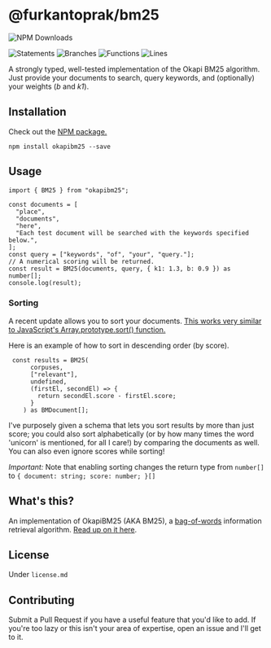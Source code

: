 # @furkantoprak/bm25

![NPM Downloads](https://img.shields.io/npm/dy/okapibm25)

![Statements](https://img.shields.io/badge/statements-100%25-brightgreen.svg)
![Branches](https://img.shields.io/badge/branches-100%25-brightgreen.svg)
![Functions](https://img.shields.io/badge/functions-100%25-brightgreen.svg)
![Lines](https://img.shields.io/badge/lines-100%25-brightgreen.svg)


A strongly typed, well-tested implementation of the Okapi BM25 algorithm. Just provide your documents to search, query keywords, and (optionally) your weights (*b* and *k1*).

## Installation
Check out the [NPM package.](https://www.npmjs.com/package/okapibm25)
```
npm install okapibm25 --save
```
## Usage
```
import { BM25 } from "okapibm25";

const documents = [
  "place",
  "documents",
  "here",
  "Each test document will be searched with the keywords specified below.",
];
const query = ["keywords", "of", "your", "query."];
// A numerical scoring will be returned.
const result = BM25(documents, query, { k1: 1.3, b: 0.9 }) as number[];
console.log(result);

```
### Sorting
A recent update allows you to sort your documents. [This works very similar to JavaScript's Array.prototype.sort() function.](https://developer.mozilla.org/en-US/docs/Web/JavaScript/Reference/Global_Objects/Array/sort)

Here is an example of how to sort in descending order (by score).
```
 const results = BM25(
      corpuses,
      ["relevant"],
      undefined,
      (firstEl, secondEl) => {
        return secondEl.score - firstEl.score;
      }
    ) as BMDocument[];
```
I've purposely given a schema that lets you sort results by more than just score; you could also sort alphabetically (or by how many times the word 'unicorn' is mentioned, for all I care!) by comparing the documents as well. You can also even ignore scores while sorting!

*Important:* Note that enabling sorting changes the return type from `number[]` to `{ document: string; score: number; }[]`

## What's this?
An implementation of OkapiBM25 (AKA BM25), a [bag-of-words](https://en.wikipedia.org/wiki/Bag-of-words_model) information retrieval algorithm. [Read up on it here](https://en.wikipedia.org/wiki/Okapi_BM25).

## License
Under `license.md`

## Contributing
Submit a Pull Request if you have a useful feature that you'd like to add. If you're too lazy or this isn't your area of expertise, open an issue and I'll get to it.
